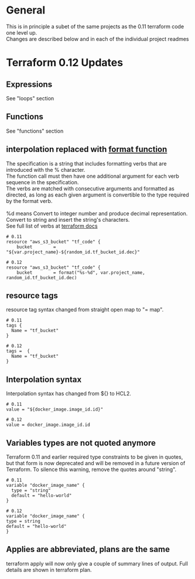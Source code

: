 # General
This is in principle a subet of the same projects as the 0.11 terraform code one level up.<br>
Changes are described below and in each of the individual project readmes
# Terraform 0.12 Updates
## Expressions
See "loops" section

## Functions
See "functions" section

## interpolation replaced with [format function](https://www.terraform.io/docs/configuration/functions/format.html)
The specification is a string that includes formatting verbs that are introduced with the % character. <br>
The function call must then have one additional argument for each verb sequence in the specification.<br>
The verbs are matched with consecutive arguments and formatted as directed, as long as each given argument is convertible to the type required by the format verb.<br>
<br>
%d means Convert to integer number and produce decimal representation.<br>
Convert to string and insert the string's characters.<br>
See full list of verbs at [terraform docs](https://www.terraform.io/docs/configuration/functions/format.html)

    # 0.11
    resource "aws_s3_bucket" "tf_code" {
        bucket        = "${var.project_name}-${random_id.tf_bucket_id.dec}"

    # 0.12
    resource "aws_s3_bucket" "tf_code" {
        bucket        = format("%s-%d", var.project_name, random_id.tf_bucket_id.dec)
        
## resource tags
resource tag syntax changed from straight open map to "= map".
    
    # 0.11
    tags {
      Name = "tf_bucket"
    }
    
    # 0.12
    tags =  {
      Name = "tf_bucket"
    }
    
## Interpolation syntax
Interpolation syntax has changed from ${} to HCL2.
    
    # 0.11
    value = "${docker_image.image_id.id}"

    # 0.12
    value = docker_image.image_id.id
    
## Variables types are not quoted anymore
Terraform 0.11 and earlier required type constraints to be given in quotes,
but that form is now deprecated and will be removed in a future version of
Terraform. To silence this warning, remove the quotes around "string".
    
    # 0.11
    variable "docker_image_name" {
      type = "string"
      default = "hello-world"
    }
    
    # 0.12
    variable "docker_image_name" {
    type = string
    default = "hello-world"
    }
## Applies are abbreviated, plans are the same
terraform apply will now only give a couple of summary lines of output. Full details are shown in terraform plan.
